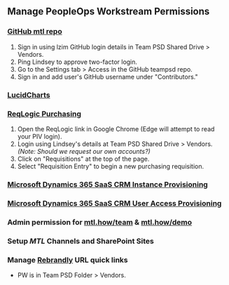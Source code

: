 ## Manage PeopleOps Workstream Permissions

### [GitHub mtl repo](https://mtl.how)

1. Sign in using lzim GitHub login details in Team PSD Shared Drive > Vendors.
2. Ping Lindsey to approve two-factor login.
3. Go to the Settings tab > Access in the GitHub teampsd repo.
4. Sign in and add user's GitHub username under "Contributors."

### [LucidCharts](https://lucid.app/user/140723623#/planAndBilling)

### [ReqLogic Purchasing](https://reqlogic.pavir.org/ReQlogic/Login.aspx)

1. Open the ReqLogic link in Google Chrome (Edge will attempt to read your PIV login).
2. Login using Lindsey's details at Team PSD Shared Drive > Vendors. _(Note: Should we request our own accounts?)_
3. Click on "Requisitions" at the top of the page.
4. Select "Requisition Entry" to begin a new purchasing requisition.

### [Microsoft Dynamics 365 SaaS CRM Instance Provisioning](https://yourit.va.gov/va?id=sc_cat_item&sys_id=acbf0af11b69601012979796bc4bcb07&cat_id=de5d6c041bfd6810a25d0d08ec4bcbce&catalog_id=b6f0db901b462010a25d0d08ec4bcb47)

### [Microsoft Dynamics 365 SaaS CRM User Access Provisioning](https://yourit.va.gov/va?id=sc_cat_item&sys_id=cc760fcb1b69a890a25d0d08ec4bcb71&cat_id=de5d6c041bfd6810a25d0d08ec4bcbce&catalog_id=b6f0db901b462010a25d0d08ec4bcb47)

### Admin permission for [mtl.how/team](https://forio.com/app/va/va-psd-team/teampsd.html) & [mtl.how/demo](https://forio.com/app/va/va-psd-demo/mtl_demo.html)

### Setup _MTL_ Channels and SharePoint Sites

### Manage [Rebrandly](https://app.rebrandly.com/links) URL quick links
- PW is in Team PSD Folder > Vendors.
